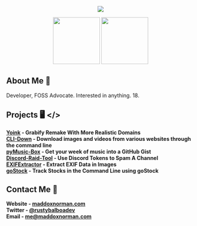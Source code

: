 <p align='center'>
  <img src='https://pbs.twimg.com/profile_images/1236555377405095936/eQMMQBsA_x96.png'>
</p>
<p align='center'>
  <img src='https://cdn.iconscout.com/icon/free/png-512/python-14-569257.png' width="125" height="125">
  <img src='https://i.imgur.com/vJfIiId.png?sanitize=false' width='125' height='125'>
</p>

## About Me 📝
Developer, FOSS Advocate. Interested in anything. 18.

## Projects 🖥️ </>

**[Yoink](https://github.com/RustyBalboadev/yoink-public) - Grabify Remake With More Realistic Domains** <br>
**[CLI-Down](https://github.com/rustybalboadev/CLI-Down) - Download images and videos from various websites through the command line** <br>
**[pyMusic-Box](https://github.com/rustybalboadev/pyMusic-Box) - Get your week of music into a GitHub Gist** <br>
**[Discord-Raid-Tool](https://github.com/RustyBalboadev/Discord-Raid-Tool) - Use Discord Tokens to Spam A Channel** <br>
**[EXIFExtractor](https://github.com/RustyBalboadev/EXIFExtractor) - Extract EXIF Data in Images** <br>
**[goStock](https://github.com/RustyBalboadev/goStock) - Track Stocks in the Command Line using goStock** <br>

## Contact Me 📱
**Website - [maddoxnorman.com](https://rustybalboa.dev)** <br>
**Twitter - [@rustybalboadev](https://twitter.com/rustybalboadev)** <br>
**Email - [me@maddoxnorman.com](mailto:rustybalboadev@gmail.com)** <br>
